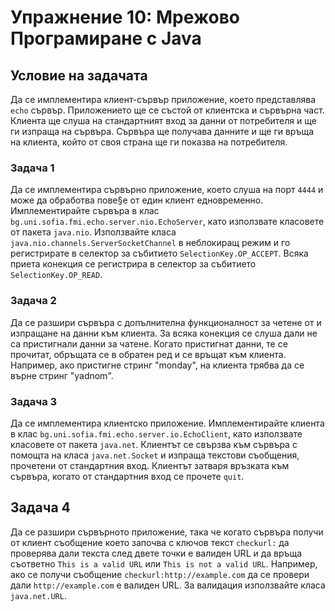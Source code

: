 # Упражнение 10: Мрежово Програмиране с Java

## Условие на задачата
Да се имплементира клиент-сървър приложение, което представлява `echo` сървър. Приложението ще се състой от клиентска и сървърна част. Клиента ще слуша на стандартният вход за данни от потребителя и ще ги изпраща на сървъра. Сървъра ще получава данните и ще ги връща на клиента, който от своя страна ще ги показва на потребителя.

### Задача 1
Да се имплементира сървърно приложение, което слуша на порт `4444` и може да обработва пове§е от един клиент едновременно. Имплементирайте сървъра в клас `bg.uni.sofia.fmi.echo.server.nio.EchoServer`, като използвате класовете от пакета `java.nio`. Използвайте класа `java.nio.channels.ServerSocketChannel` в неблокиращ режим и го регистрирате в селектор за събитието `SelectionKey.OP_ACCEPT`. Всяка приета конекция се регистрира в селектор за събитието `SelectionKey.OP_READ`.

### Задача 2
Да се разшири сървъра с допълнителна функционалност за четене от и изпращане на данни към клиента. За всяка конекция се слуша дали не са пристигнали данни за чатене. Когато пристигнат данни, те се прочитат, обръщата се в обратен ред и се връщат към клиента. Например, ако пристигне стринг "monday", на клиента трябва да се върне стринг "yadnom".

### Задача 3
Да се имплементира клиентско приложение. Имплементирайте клиента в клас `bg.uni.sofia.fmi.echo.server.io.EchoClient`, като използвате класовете от пакета `java.net`. Клиентът се свързва към сървъра с помощта на класа `java.net.Socket` и изпраща текстови съобщения, прочетени от стандартния вход. Клиентът затваря връзката към сървъра, когато от стандартния вход се прочете `quit`.

## Задача 4
Да се разшири сървърното приложение, така че когато сървъра получи от клиент съобщение което започва с ключов текст `checkurl:` да проверява дали текста след двете точки е валиден URL и да връща съответно `This is a valid URL` или `This is not a valid URL`. Например, ако се получи съобщение `checkurl:http://example.com` да се провери дали `http://example.com` е валиден URL. За валидация използвайте класа `java.net.URL`.
